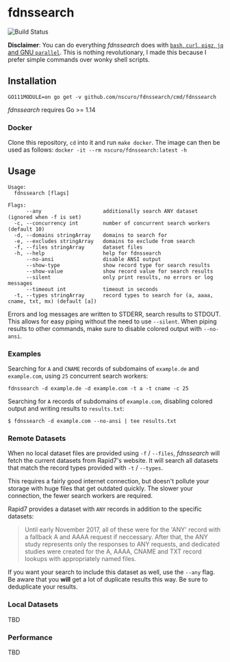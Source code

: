 # fdnssearch

![Build Status](https://github.com/nscuro/fdnssearch/workflows/Continuous%20Integration/badge.svg?branch=master)

**Disclaimer**: You can do everything *fdnssearch* does with [`bash`, `curl`, `pigz`, `jq` and GNU `parallel`](https://github.com/rapid7/sonar/wiki/Forward-DNS). This is nothing revolutionary, I made this because I prefer simple commands over wonky shell scripts.

## Installation

`GO111MODULE=on go get -v github.com/nscuro/fdnssearch/cmd/fdnssearch`

*fdnssearch* requires Go >= 1.14

### Docker

Clone this repository, `cd` into it and run `make docker`.
The image can then be used as follows: `docker -it --rm nscuro/fdnssearch:latest -h`

## Usage

```
Usage:
  fdnssearch [flags]

Flags:
      --any                    additionally search ANY dataset (ignored when -f is set)
  -c, --concurrency int        number of concurrent search workers (default 10)
  -d, --domains stringArray    domains to search for
  -e, --excludes stringArray   domains to exclude from search
  -f, --files stringArray      dataset files
  -h, --help                   help for fdnssearch
      --no-ansi                disable ANSI output
      --show-type              show record type for search results
      --show-value             show record value for search results
      --silent                 only print results, no errors or log messages
      --timeout int            timeout in seconds
  -t, --types stringArray      record types to search for (a, aaaa, cname, txt, mx) (default [a])
```

Errors and log messages are written to STDERR, search results to STDOUT. This allows for easy piping without the need to use `--silent`. When piping results to other commands, make sure to disable colored output with `--no-ansi`.

### Examples

Searching for `A` and `CNAME` records of subdomains of `example.de` and `example.com`, using `25` concurrent search workers:

```
fdnssearch -d example.de -d example.com -t a -t cname -c 25
```

Searching for `A` records of subdomains of `example.com`, disabling colored output and writing results to `results.txt`:

```
$ fdnssearch -d example.com --no-ansi | tee results.txt
```

### Remote Datasets

When no local dataset files are provided using `-f` / `--files`, *fdnssearch* will fetch the current datasets from Rapid7's website. It will search all datasets that match the record types provided with `-t` / `--types`. 

This requires a fairly good internet connection, but doesn't pollute your storage with huge files that get outdated quickly. The slower your connection, the fewer search workers are required.

Rapid7 provides a dataset with `ANY` records in addition to the specific datasets:

> Until early November 2017, all of these were for the 'ANY' record with a fallback A and AAAA request if neccessary. After that, the ANY study represents only the responses to ANY requests, and dedicated studies were created for the A, AAAA, CNAME and TXT record lookups with appropriately named files.

If you want your search to include this dataset as well, use the `--any` flag. Be aware that you **will** get a lot of duplicate results this way. Be sure to deduplicate your results.

### Local Datasets

TBD

### Performance

TBD
